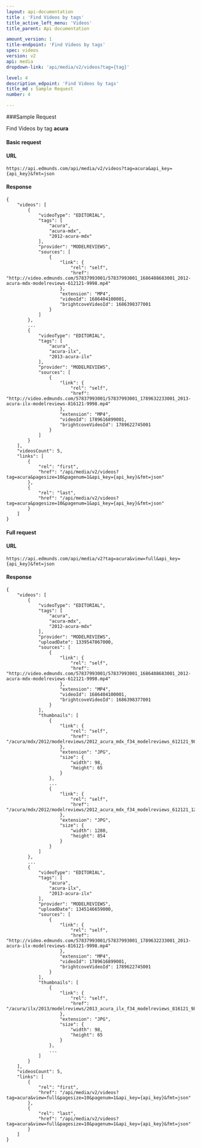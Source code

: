 ```yaml
---
layout: api-documentation
title : 'Find Videos by tags'
title_active_left_menu: 'Videos'
title_parent: Api documentation

amount_version: 1
title-endpoint: 'Find Videos by tags'
spec: videos
version: v2
api: media
dropdown-link: 'api/media/v2/videos?tag={tag}'

level: 4
description_edpoint: 'Find Videos by tags'
title_md : Sample Request
number: 4

---
```



###Sample Request

Find Videos by tag **acura**

#### Basic request

#### URL

    https://api.edmunds.com/api/media/v2/videos?tag=acura&api_key={api_key}&fmt=json

#### Response

    {
        "videos": [
            {
                "videoType": "EDITORIAL",
                "tags": [
                    "acura",
                    "acura-mdx",
                    "2012-acura-mdx"
                ],
                "provider": "MODELREVIEWS",
                "sources": [
                    {
                        "link": {
                            "rel": "self",
                            "href": "http://video.edmunds.com/57837993001/57837993001_1686408683001_2012-acura-mdx-modelreviews-612121-9998.mp4"
                        },
                        "extension": "MP4",
                        "videoId": 1686404100001,
                        "brightcoveVideoId": 1686398377001
                    }
                ]
            },
            ...
            {
                "videoType": "EDITORIAL",
                "tags": [
                    "acura",
                    "acura-ilx",
                    "2013-acura-ilx"
                ],
                "provider": "MODELREVIEWS",
                "sources": [
                    {
                        "link": {
                            "rel": "self",
                            "href": "http://video.edmunds.com/57837993001/57837993001_1789632233001_2013-acura-ilx-modelreviews-816121-9998.mp4"
                        },
                        "extension": "MP4",
                        "videoId": 1789616899001,
                        "brightcoveVideoId": 1789622745001
                    }
                ]
            }
        ],
        "videosCount": 5,
        "links": [
            {
                "rel": "first",
                "href": "/api/media/v2/videos?tag=acura&pagesize=10&pagenum=1&api_key={api_key}&fmt=json"
            },
            {
                "rel": "last",
                "href": "/api/media/v2/videos?tag=acura&pagesize=10&pagenum=1&api_key={api_key}&fmt=json"
            }
        ]
    }


#### Full request

#### URL

    https://api.edmunds.com/api/media/v2?tag=acura&view=full&api_key={api_key}&fmt=json

#### Response

    {
        "videos": [
            {
                "videoType": "EDITORIAL",
                "tags": [
                    "acura",
                    "acura-mdx",
                    "2012-acura-mdx"
                ],
                "provider": "MODELREVIEWS",
                "uploadDate": 1339547067000,
                "sources": [
                    {
                        "link": {
                            "rel": "self",
                            "href": "http://video.edmunds.com/57837993001/57837993001_1686408683001_2012-acura-mdx-modelreviews-612121-9998.mp4"
                        },
                        "extension": "MP4",
                        "videoId": 1686404100001,
                        "brightcoveVideoId": 1686398377001
                    }
                ],
                "thumbnails": [
                    {
                        "link": {
                            "rel": "self",
                            "href": "/acura/mdx/2012/modelreviews/2012_acura_mdx_f34_modelreviews_612121_98.jpg"
                        },
                        "extension": "JPG",
                        "size": {
                            "width": 98,
                            "height": 65
                        }
                    },
                    ...
                    {
                        "link": {
                            "rel": "self",
                            "href": "/acura/mdx/2012/modelreviews/2012_acura_mdx_f34_modelreviews_612121_1280.jpg"
                        },
                        "extension": "JPG",
                        "size": {
                            "width": 1280,
                            "height": 854
                        }
                    }
                ]
            },
            ...
            {
                "videoType": "EDITORIAL",
                "tags": [
                    "acura",
                    "acura-ilx",
                    "2013-acura-ilx"
                ],
                "provider": "MODELREVIEWS",
                "uploadDate": 1345146659000,
                "sources": [
                    {
                        "link": {
                            "rel": "self",
                            "href": "http://video.edmunds.com/57837993001/57837993001_1789632233001_2013-acura-ilx-modelreviews-816121-9998.mp4"
                        },
                        "extension": "MP4",
                        "videoId": 1789616899001,
                        "brightcoveVideoId": 1789622745001
                    }
                ],
                "thumbnails": [
                    {
                        "link": {
                            "rel": "self",
                            "href": "/acura/ilx/2013/modelreviews/2013_acura_ilx_f34_modelreviews_816121_98.jpg"
                        },
                        "extension": "JPG",
                        "size": {
                            "width": 98,
                            "height": 65
                        }
                    },
                    ...
                ]
            }
        ],
        "videosCount": 5,
        "links": [
            {
                "rel": "first",
                "href": "/api/media/v2/videos?tag=acura&view=full&pagesize=10&pagenum=1&api_key={api_key}&fmt=json"
            },
            {
                "rel": "last",
                "href": "/api/media/v2/videos?tag=acura&view=full&pagesize=10&pagenum=1&api_key={api_key}&fmt=json"
            }
        ]
    }
